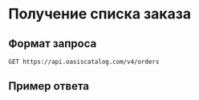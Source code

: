 # Получение списка заказа

## Формат запроса

```text
GET https://api.oasiscatalog.com/v4/orders
```

## Пример ответа

